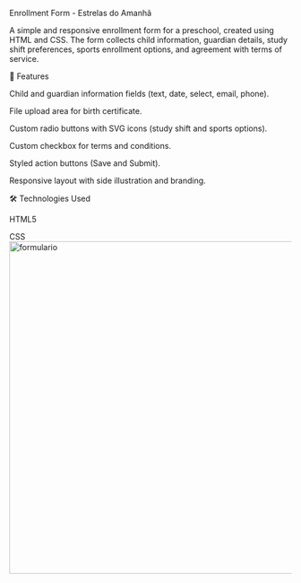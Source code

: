 Enrollment Form - Estrelas do Amanhã

A simple and responsive enrollment form for a preschool, created using HTML and CSS.
The form collects child information, guardian details, study shift preferences, sports enrollment options, and agreement with terms of service.

🚀 Features

Child and guardian information fields (text, date, select, email, phone).

File upload area for birth certificate.

Custom radio buttons with SVG icons (study shift and sports options).

Custom checkbox for terms and conditions.

Styled action buttons (Save and Submit).

Responsive layout with side illustration and branding.

🛠️ Technologies Used

HTML5

CSS
<img width="1334" height="593" alt="formulario" src="https://github.com/user-attachments/assets/acb9c150-93fe-4083-970f-7428a90280c8" />
